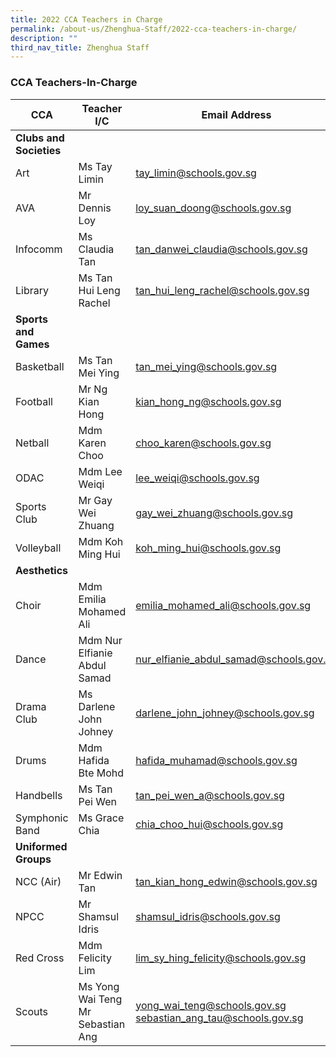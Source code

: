 ```yaml
---
title: 2022 CCA Teachers in Charge
permalink: /about-us/Zhenghua-Staff/2022-cca-teachers-in-charge/
description: ""
third_nav_title: Zhenghua Staff
---
```

### CCA Teachers-In-Charge

| CCA | Teacher I/C | Email Address |
|---|---|---|
| **Clubs and Societies** |  |  |
| Art | Ms Tay Limin | [tay_limin@schools.gov.sg](mailto:tay_limin@schools.gov.sg) |
| AVA | Mr Dennis Loy | [loy_suan_doong@schools.gov.sg](mailto:loy_suan_doong@schools.gov.sg) |
| Infocomm | Ms Claudia Tan | [tan_danwei_claudia@schools.gov.sg](mailto:tan_danwei_claudia@schools.gov.sg) |
| Library | Ms Tan Hui Leng Rachel | [tan_hui_leng_rachel@schools.gov.sg](mailto:tan_hui_leng_rachel@schools.gov.sg) |
| **Sports and Games** |  |  |
| Basketball | Ms Tan Mei Ying | [tan_mei_ying@schools.gov.sg](mailto:tan_mei_ying@schools.gov.sg) |
| Football | Mr Ng Kian Hong | [kian_hong_ng@schools.gov.sg](mailto:kian_hong_ng@schools.gov.sg) |
| Netball | Mdm Karen Choo | [choo_karen@schools.gov.sg](mailto:choo_karen@schools.gov.sg) |
| ODAC | Mdm Lee Weiqi | [lee_weiqi@schools.gov.sg](mailto:lee_weiqi@schools.gov.sg) |
| Sports Club | Mr Gay Wei Zhuang | [gay_wei_zhuang@schools.gov.sg](mailto:gay_wei_zhuang@schools.gov.sg) |
| Volleyball | Mdm Koh Ming Hui | [koh_ming_hui@schools.gov.sg](mailto:koh_ming_hui@schools.gov.sg) |
| **Aesthetics** |  |  |
| Choir | Mdm Emilia Mohamed Ali | [emilia_mohamed_ali@schools.gov.sg](mailto:emilia_mohamed_ali@schools.gov.sg) |
| Dance | Mdm Nur Elfianie Abdul Samad | [nur_elfianie_abdul_samad@schools.gov.sg](mailto:nur_elfianie_abdul_samad@schools.gov.sg) |
| Drama Club | Ms Darlene John Johney | [darlene_john_johney@schools.gov.sg](mailto:darlene_john_johney@schools.gov.sg) |
| Drums | Mdm Hafida Bte Mohd | [hafida_muhamad@schools.gov.sg](mailto:hafida_muhamad@schools.gov.sg) |
| Handbells | Ms Tan Pei Wen | [tan_pei_wen_a@schools.gov.sg](mailto:tan_pei_wen_a@schools.gov.sg) |
| Symphonic Band | Ms Grace Chia | [chia_choo_hui@schools.gov.sg](mailto:chia_choo_hui@schools.gov.sg) |
| **Uniformed Groups** |  |  |
| NCC (Air) | Mr Edwin Tan | [tan_kian_hong_edwin@schools.gov.sg](mailto:tan_kian_hong_edwin@schools.gov.sg) |
| NPCC | Mr Shamsul Idris | [shamsul_idris@schools.gov.sg](mailto:shamsul_idris@schools.gov.sg) |
| Red Cross | Mdm Felicity Lim | [lim_sy_hing_felicity@schools.gov.sg](mailto:lim_sy_hing_felicity@schools.gov.sg) |
| Scouts | Ms Yong Wai Teng <br> Mr Sebastian Ang | [yong_wai_teng@schools.gov.sg](mailto:yong_wai_teng@schools.gov.sg) <br>[sebastian_ang_tau@schools.gov.sg](mailto:sebastian_ang_tau@schools.gov.sg) |